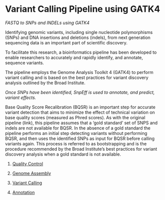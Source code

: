 # Variant Calling Pipeline using GATK4
*FASTQ to SNPs and INDELs using GATK4*

Identifying genomic variants, including single nucleotide polymorphisms (SNPs) and DNA insertions and deletions (indels), from next generation sequencing data is an important part of scientific discovery.

To facilitate this research, a bioinformatics pipeline has been developed to enable researchers to accurately and rapidly identify, and annotate, sequence variants.

The pipeline employs the Genome Analysis Toolkit 4 (GATK4) to perform variant calling and is based on the best practices for variant discovery analysis outlined by the Broad Institute. 

*Once SNPs have been identified, SnpEff is used to annotate, and predict, variant effects.*

Base Quality Score Recalibration (BQSR) is an important step for accurate variant detection that aims to minimize the effect of technical variation on base quality scores (measured as Phred scores). As with the original pipeline (link), this pipeline assumes that a ‘gold standard’ set of SNPS and indels are not available for BQSR.  In the absence of a gold standard the pipeline performs an initial step detecting variants without performing BQSR, and then uses the identified SNPs as input for BQSR before calling variants again. This process is referred to as bootstrapping and is the procedure recommended by the Broad Institute’s best practices for variant discovery analysis when a gold standard is not available.

1. [Quality Control](https://github.com/ambuvjyn/GATK4_Variant_Calling_Pipeline/blob/main/1_Quality_Control.md)

2. [Genome Assembly](https://github.com/ambuvjyn/GATK4_Variant_Calling_Pipeline)

3. [Variant Calling](https://github.com/ambuvjyn/GATK4_Variant_Calling_Pipeline/blob/main/2_Genome_Assembly.md)

4. [Annotation](https://github.com/ambuvjyn/GATK4_Variant_Calling_Pipeline/blob/aaa9fc25009f73856b90c3b91bb7b98a713d96b4/4_Annotation.md:// "Annotation")

